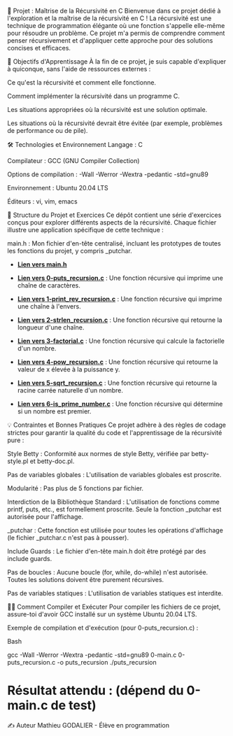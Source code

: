 🔄 Projet : Maîtrise de la Récursivité en C
Bienvenue dans ce projet dédié à l'exploration et la maîtrise de la récursivité en C ! La récursivité est une technique de programmation élégante où une fonction s'appelle elle-même pour résoudre un problème. Ce projet m'a permis de comprendre comment penser récursivement et d'appliquer cette approche pour des solutions concises et efficaces.

🎯 Objectifs d'Apprentissage
À la fin de ce projet, je suis capable d'expliquer à quiconque, sans l'aide de ressources externes :

Ce qu'est la récursivité et comment elle fonctionne.

Comment implémenter la récursivité dans un programme C.

Les situations appropriées où la récursivité est une solution optimale.

Les situations où la récursivité devrait être évitée (par exemple, problèmes de performance ou de pile).

🛠️ Technologies et Environnement
Langage : C

Compilateur : GCC (GNU Compiler Collection)

Options de compilation : -Wall -Werror -Wextra -pedantic -std=gnu89

Environnement : Ubuntu 20.04 LTS

Éditeurs : vi, vim, emacs

📖 Structure du Projet et Exercices
Ce dépôt contient une série d'exercices conçus pour explorer différents aspects de la récursivité. Chaque fichier illustre une application spécifique de cette technique :

main.h : Mon fichier d'en-tête centralisé, incluant les prototypes de toutes les fonctions du projet, y compris _putchar.
* **[Lien vers main.h](https://github.com/Mathieu7483/holbertonschool-low_level_programming/blob/main/recursion/main.h)** 

* **[Lien vers 0-puts_recursion.c](https://github.com/Mathieu7483/holbertonschool-low_level_programming/blob/main/recursion/0-puts_recursion.c)** : Une fonction récursive qui imprime une chaîne de caractères.

* **[Lien vers 1-print_rev_recursion.c](https://github.com/Mathieu7483/holbertonschool-low_level_programming/blob/main/recursion/1-print_rev_recursion.c)** : Une fonction récursive qui imprime une chaîne à l'envers.

* **[Lien vers 2-strlen_recursion.c](https://github.com/Mathieu7483/holbertonschool-low_level_programming/blob/main/recursion/2-strlen_recursion.c)** : Une fonction récursive qui retourne la longueur d'une chaîne.

* **[Lien vers 3-factorial.c](https://github.com/Mathieu7483/holbertonschool-low_level_programming/blob/main/recursion/3-factorial.c)** : Une fonction récursive qui calcule la factorielle d'un nombre.

* **[Lien vers 4-pow_recursion.c](https://github.com/Mathieu7483/holbertonschool-low_level_programming/blob/main/recursion/4-pow_recursion.c)** : Une fonction récursive qui retourne la valeur de x élevée à la puissance y.

* **[Lien vers 5-sqrt_recursion.c](https://github.com/Mathieu7483/holbertonschool-low_level_programming/blob/main/recursion/5-sqrt_recursion.c)** : Une fonction récursive qui retourne la racine carrée naturelle d'un nombre.

* **[Lien vers 6-is_prime_number.c](https://github.com/Mathieu7483/holbertonschool-low_level_programming/blob/main/recursion/6-is_prime_number.c)** : Une fonction récursive qui détermine si un nombre est premier.




💡 Contraintes et Bonnes Pratiques
Ce projet adhère à des règles de codage strictes pour garantir la qualité du code et l'apprentissage de la récursivité pure :

Style Betty : Conformité aux normes de style Betty, vérifiée par betty-style.pl et betty-doc.pl.

Pas de variables globales : L'utilisation de variables globales est proscrite.

Modularité : Pas plus de 5 fonctions par fichier.

Interdiction de la Bibliothèque Standard : L'utilisation de fonctions comme printf, puts, etc., est formellement proscrite. Seule la fonction _putchar est autorisée pour l'affichage.

_putchar : Cette fonction est utilisée pour toutes les opérations d'affichage (le fichier _putchar.c n'est pas à pousser).

Include Guards : Le fichier d'en-tête main.h doit être protégé par des include guards.

Pas de boucles : Aucune boucle (for, while, do-while) n'est autorisée. Toutes les solutions doivent être purement récursives.

Pas de variables statiques : L'utilisation de variables statiques est interdite.

👨‍💻 Comment Compiler et Exécuter
Pour compiler les fichiers de ce projet, assure-toi d'avoir GCC installé sur un système Ubuntu 20.04 LTS.

Exemple de compilation et d'exécution (pour 0-puts_recursion.c) :

Bash

gcc -Wall -Werror -Wextra -pedantic -std=gnu89 0-main.c 0-puts_recursion.c -o puts_recursion
./puts_recursion
# Résultat attendu : (dépend du 0-main.c de test)

✍️ Auteur
Mathieu GODALIER - Élève en programmation
